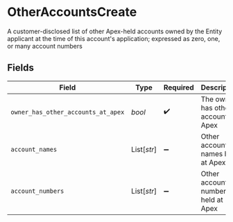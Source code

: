 # OtherAccountsCreate

A customer-disclosed list of other Apex-held accounts owned by the Entity applicant at the time of this account's application; expressed as zero, one, or many account numbers


## Fields

| Field                                | Type                                 | Required                             | Description                          | Example                              |
| ------------------------------------ | ------------------------------------ | ------------------------------------ | ------------------------------------ | ------------------------------------ |
| `owner_has_other_accounts_at_apex`   | *bool*                               | :heavy_check_mark:                   | The owner has other accounts at Apex | true                                 |
| `account_names`                      | List[*str*]                          | :heavy_minus_sign:                   | Other account names held at Apex     |                                      |
| `account_numbers`                    | List[*str*]                          | :heavy_minus_sign:                   | Other account numbers held at Apex   |                                      |